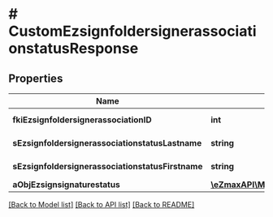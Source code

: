 # # CustomEzsignfoldersignerassociationstatusResponse

## Properties

Name | Type | Description | Notes
------------ | ------------- | ------------- | -------------
**fkiEzsignfoldersignerassociationID** | **int** | The unique ID of the Ezsignfoldersignerassociation |
**sEzsignfoldersignerassociationstatusLastname** | **string** | The last name of the Ezsignsigner | [optional]
**sEzsignfoldersignerassociationstatusFirstname** | **string** | The first name of the Ezsignsigner | [optional]
**aObjEzsignsignaturestatus** | [**\eZmaxAPI\Model\CustomEzsignsignaturestatusResponse[]**](CustomEzsignsignaturestatusResponse.md) |  |

[[Back to Model list]](../../README.md#models) [[Back to API list]](../../README.md#endpoints) [[Back to README]](../../README.md)
